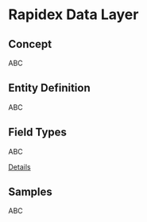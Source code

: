 ﻿# Rapidex Data Layer

## Concept

ABC

## Entity Definition

ABC

## Field Types

ABC

[Details](/FieldTypes.md)

## Samples

ABC